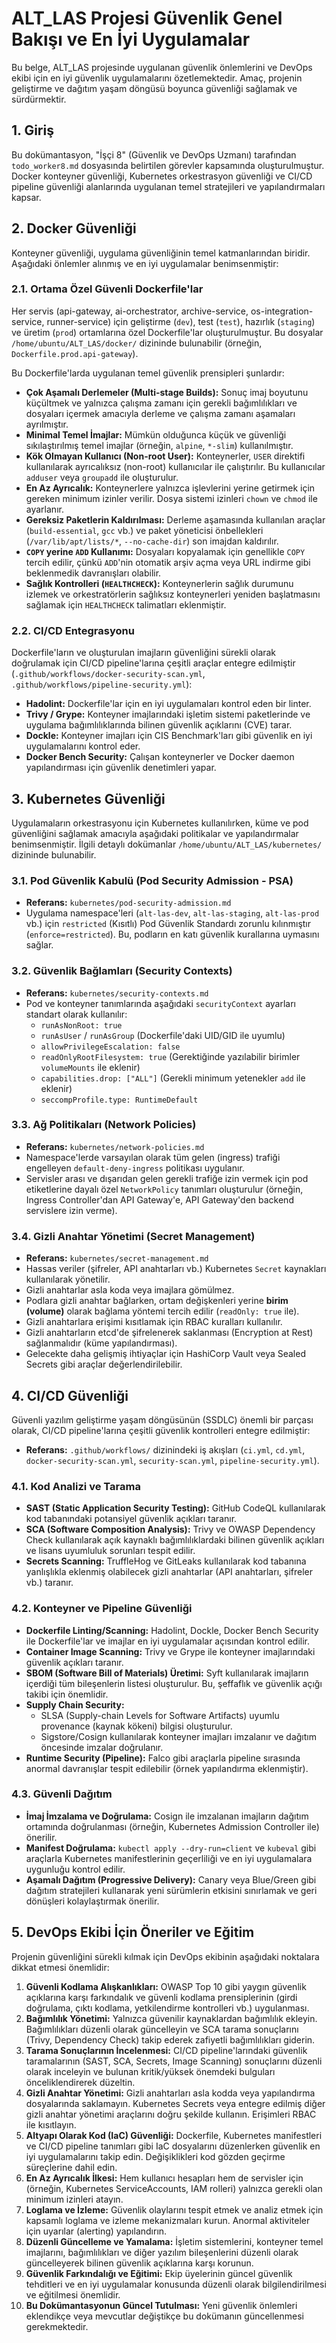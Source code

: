 # ALT_LAS Projesi Güvenlik Genel Bakışı ve En İyi Uygulamalar

Bu belge, ALT_LAS projesinde uygulanan güvenlik önlemlerini ve DevOps ekibi için en iyi güvenlik uygulamalarını özetlemektedir. Amaç, projenin geliştirme ve dağıtım yaşam döngüsü boyunca güvenliği sağlamak ve sürdürmektir.

## 1. Giriş

Bu dokümantasyon, "İşçi 8" (Güvenlik ve DevOps Uzmanı) tarafından `todo_worker8.md` dosyasında belirtilen görevler kapsamında oluşturulmuştur. Docker konteyner güvenliği, Kubernetes orkestrasyon güvenliği ve CI/CD pipeline güvenliği alanlarında uygulanan temel stratejileri ve yapılandırmaları kapsar.

## 2. Docker Güvenliği

Konteyner güvenliği, uygulama güvenliğinin temel katmanlarından biridir. Aşağıdaki önlemler alınmış ve en iyi uygulamalar benimsenmiştir:

### 2.1. Ortama Özel Güvenli Dockerfile'lar

Her servis (api-gateway, ai-orchestrator, archive-service, os-integration-service, runner-service) için geliştirme (`dev`), test (`test`), hazırlık (`staging`) ve üretim (`prod`) ortamlarına özel Dockerfile'lar oluşturulmuştur. Bu dosyalar `/home/ubuntu/ALT_LAS/docker/` dizininde bulunabilir (örneğin, `Dockerfile.prod.api-gateway`).

Bu Dockerfile'larda uygulanan temel güvenlik prensipleri şunlardır:

*   **Çok Aşamalı Derlemeler (Multi-stage Builds):** Sonuç imaj boyutunu küçültmek ve yalnızca çalışma zamanı için gerekli bağımlılıkları ve dosyaları içermek amacıyla derleme ve çalışma zamanı aşamaları ayrılmıştır.
*   **Minimal Temel İmajlar:** Mümkün olduğunca küçük ve güvenliği sıkılaştırılmış temel imajlar (örneğin, `alpine`, `*-slim`) kullanılmıştır.
*   **Kök Olmayan Kullanıcı (Non-root User):** Konteynerler, `USER` direktifi kullanılarak ayrıcalıksız (non-root) kullanıcılar ile çalıştırılır. Bu kullanıcılar `adduser` veya `groupadd` ile oluşturulur.
*   **En Az Ayrıcalık:** Konteynerlere yalnızca işlevlerini yerine getirmek için gereken minimum izinler verilir. Dosya sistemi izinleri `chown` ve `chmod` ile ayarlanır.
*   **Gereksiz Paketlerin Kaldırılması:** Derleme aşamasında kullanılan araçlar (`build-essential`, `gcc` vb.) ve paket yöneticisi önbellekleri (`/var/lib/apt/lists/*`, `--no-cache-dir`) son imajdan kaldırılır.
*   **`COPY` yerine `ADD` Kullanımı:** Dosyaları kopyalamak için genellikle `COPY` tercih edilir, çünkü `ADD`'nin otomatik arşiv açma veya URL indirme gibi beklenmedik davranışları olabilir.
*   **Sağlık Kontrolleri (`HEALTHCHECK`):** Konteynerlerin sağlık durumunu izlemek ve orkestratörlerin sağlıksız konteynerleri yeniden başlatmasını sağlamak için `HEALTHCHECK` talimatları eklenmiştir.

### 2.2. CI/CD Entegrasyonu

Dockerfile'ların ve oluşturulan imajların güvenliğini sürekli olarak doğrulamak için CI/CD pipeline'larına çeşitli araçlar entegre edilmiştir (`.github/workflows/docker-security-scan.yml`, `.github/workflows/pipeline-security.yml`):

*   **Hadolint:** Dockerfile'lar için en iyi uygulamaları kontrol eden bir linter.
*   **Trivy / Grype:** Konteyner imajlarındaki işletim sistemi paketlerinde ve uygulama bağımlılıklarında bilinen güvenlik açıklarını (CVE) tarar.
*   **Dockle:** Konteyner imajları için CIS Benchmark'ları gibi güvenlik en iyi uygulamalarını kontrol eder.
*   **Docker Bench Security:** Çalışan konteynerler ve Docker daemon yapılandırması için güvenlik denetimleri yapar.

## 3. Kubernetes Güvenliği

Uygulamaların orkestrasyonu için Kubernetes kullanılırken, küme ve pod güvenliğini sağlamak amacıyla aşağıdaki politikalar ve yapılandırmalar benimsenmiştir. İlgili detaylı dokümanlar `/home/ubuntu/ALT_LAS/kubernetes/` dizininde bulunabilir.

### 3.1. Pod Güvenlik Kabulü (Pod Security Admission - PSA)

*   **Referans:** `kubernetes/pod-security-admission.md`
*   Uygulama namespace'leri (`alt-las-dev`, `alt-las-staging`, `alt-las-prod` vb.) için `restricted` (Kısıtlı) Pod Güvenlik Standardı zorunlu kılınmıştır (`enforce=restricted`). Bu, podların en katı güvenlik kurallarına uymasını sağlar.

### 3.2. Güvenlik Bağlamları (Security Contexts)

*   **Referans:** `kubernetes/security-contexts.md`
*   Pod ve konteyner tanımlarında aşağıdaki `securityContext` ayarları standart olarak kullanılır:
    *   `runAsNonRoot: true`
    *   `runAsUser` / `runAsGroup` (Dockerfile'daki UID/GID ile uyumlu)
    *   `allowPrivilegeEscalation: false`
    *   `readOnlyRootFilesystem: true` (Gerektiğinde yazılabilir birimler `volumeMounts` ile eklenir)
    *   `capabilities.drop: ["ALL"]` (Gerekli minimum yetenekler `add` ile eklenir)
    *   `seccompProfile.type: RuntimeDefault`

### 3.3. Ağ Politikaları (Network Policies)

*   **Referans:** `kubernetes/network-policies.md`
*   Namespace'lerde varsayılan olarak tüm gelen (ingress) trafiği engelleyen `default-deny-ingress` politikası uygulanır.
*   Servisler arası ve dışarıdan gelen gerekli trafiğe izin vermek için pod etiketlerine dayalı özel `NetworkPolicy` tanımları oluşturulur (örneğin, Ingress Controller'dan API Gateway'e, API Gateway'den backend servislere izin verme).

### 3.4. Gizli Anahtar Yönetimi (Secret Management)

*   **Referans:** `kubernetes/secret-management.md`
*   Hassas veriler (şifreler, API anahtarları vb.) Kubernetes `Secret` kaynakları kullanılarak yönetilir.
*   Gizli anahtarlar asla koda veya imajlara gömülmez.
*   Podlara gizli anahtar bağlarken, ortam değişkenleri yerine **birim (volume)** olarak bağlama yöntemi tercih edilir (`readOnly: true` ile).
*   Gizli anahtarlara erişimi kısıtlamak için RBAC kuralları kullanılır.
*   Gizli anahtarların etcd'de şifrelenerek saklanması (Encryption at Rest) sağlanmalıdır (küme yapılandırması).
*   Gelecekte daha gelişmiş ihtiyaçlar için HashiCorp Vault veya Sealed Secrets gibi araçlar değerlendirilebilir.

## 4. CI/CD Güvenliği

Güvenli yazılım geliştirme yaşam döngüsünün (SSDLC) önemli bir parçası olarak, CI/CD pipeline'larına çeşitli güvenlik kontrolleri entegre edilmiştir:

*   **Referans:** `.github/workflows/` dizinindeki iş akışları (`ci.yml`, `cd.yml`, `docker-security-scan.yml`, `security-scan.yml`, `pipeline-security.yml`).

### 4.1. Kod Analizi ve Tarama

*   **SAST (Static Application Security Testing):** GitHub CodeQL kullanılarak kod tabanındaki potansiyel güvenlik açıkları taranır.
*   **SCA (Software Composition Analysis):** Trivy ve OWASP Dependency Check kullanılarak açık kaynaklı bağımlılıklardaki bilinen güvenlik açıkları ve lisans uyumluluk sorunları tespit edilir.
*   **Secrets Scanning:** TruffleHog ve GitLeaks kullanılarak kod tabanına yanlışlıkla eklenmiş olabilecek gizli anahtarlar (API anahtarları, şifreler vb.) taranır.

### 4.2. Konteyner ve Pipeline Güvenliği

*   **Dockerfile Linting/Scanning:** Hadolint, Dockle, Docker Bench Security ile Dockerfile'lar ve imajlar en iyi uygulamalar açısından kontrol edilir.
*   **Container Image Scanning:** Trivy ve Grype ile konteyner imajlarındaki güvenlik açıkları taranır.
*   **SBOM (Software Bill of Materials) Üretimi:** Syft kullanılarak imajların içerdiği tüm bileşenlerin listesi oluşturulur. Bu, şeffaflık ve güvenlik açığı takibi için önemlidir.
*   **Supply Chain Security:**
    *   SLSA (Supply-chain Levels for Software Artifacts) uyumlu provenance (kaynak kökeni) bilgisi oluşturulur.
    *   Sigstore/Cosign kullanılarak konteyner imajları imzalanır ve dağıtım öncesinde imzalar doğrulanır.
*   **Runtime Security (Pipeline):** Falco gibi araçlarla pipeline sırasında anormal davranışlar tespit edilebilir (örnek yapılandırma eklenmiştir).

### 4.3. Güvenli Dağıtım

*   **İmaj İmzalama ve Doğrulama:** Cosign ile imzalanan imajların dağıtım ortamında doğrulanması (örneğin, Kubernetes Admission Controller ile) önerilir.
*   **Manifest Doğrulama:** `kubectl apply --dry-run=client` ve `kubeval` gibi araçlarla Kubernetes manifestlerinin geçerliliği ve en iyi uygulamalara uygunluğu kontrol edilir.
*   **Aşamalı Dağıtım (Progressive Delivery):** Canary veya Blue/Green gibi dağıtım stratejileri kullanarak yeni sürümlerin etkisini sınırlamak ve geri dönüşleri kolaylaştırmak önerilir.

## 5. DevOps Ekibi İçin Öneriler ve Eğitim

Projenin güvenliğini sürekli kılmak için DevOps ekibinin aşağıdaki noktalara dikkat etmesi önemlidir:

1.  **Güvenli Kodlama Alışkanlıkları:** OWASP Top 10 gibi yaygın güvenlik açıklarına karşı farkındalık ve güvenli kodlama prensiplerinin (girdi doğrulama, çıktı kodlama, yetkilendirme kontrolleri vb.) uygulanması.
2.  **Bağımlılık Yönetimi:** Yalnızca güvenilir kaynaklardan bağımlılık ekleyin. Bağımlılıkları düzenli olarak güncelleyin ve SCA tarama sonuçlarını (Trivy, Dependency Check) takip ederek zafiyetli bağımlılıkları giderin.
3.  **Tarama Sonuçlarının İncelenmesi:** CI/CD pipeline'larındaki güvenlik taramalarının (SAST, SCA, Secrets, Image Scanning) sonuçlarını düzenli olarak inceleyin ve bulunan kritik/yüksek önemdeki bulguları önceliklendirerek düzeltin.
4.  **Gizli Anahtar Yönetimi:** Gizli anahtarları asla kodda veya yapılandırma dosyalarında saklamayın. Kubernetes Secrets veya entegre edilmiş diğer gizli anahtar yönetimi araçlarını doğru şekilde kullanın. Erişimleri RBAC ile kısıtlayın.
5.  **Altyapı Olarak Kod (IaC) Güvenliği:** Dockerfile, Kubernetes manifestleri ve CI/CD pipeline tanımları gibi IaC dosyalarını düzenlerken güvenlik en iyi uygulamalarını takip edin. Değişiklikleri kod gözden geçirme süreçlerine dahil edin.
6.  **En Az Ayrıcalık İlkesi:** Hem kullanıcı hesapları hem de servisler için (örneğin, Kubernetes ServiceAccounts, IAM rolleri) yalnızca gerekli olan minimum izinleri atayın.
7.  **Loglama ve İzleme:** Güvenlik olaylarını tespit etmek ve analiz etmek için kapsamlı loglama ve izleme mekanizmaları kurun. Anormal aktiviteler için uyarılar (alerting) yapılandırın.
8.  **Düzenli Güncelleme ve Yamalama:** İşletim sistemlerini, konteyner temel imajlarını, bağımlılıkları ve diğer yazılım bileşenlerini düzenli olarak güncelleyerek bilinen güvenlik açıklarına karşı korunun.
9.  **Güvenlik Farkındalığı ve Eğitimi:** Ekip üyelerinin güncel güvenlik tehditleri ve en iyi uygulamalar konusunda düzenli olarak bilgilendirilmesi ve eğitilmesi önemlidir.
10. **Bu Dokümantasyonun Güncel Tutulması:** Yeni güvenlik önlemleri eklendikçe veya mevcutlar değiştikçe bu dokümanın güncellenmesi gerekmektedir.
